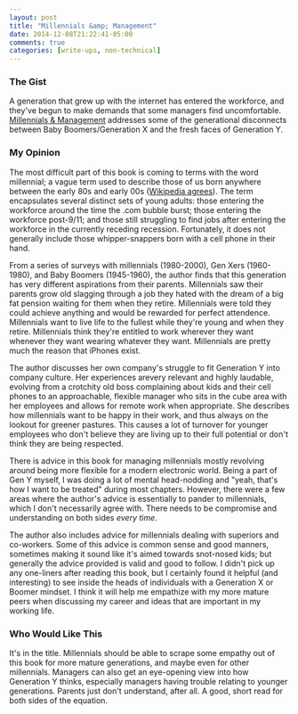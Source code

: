 ```yaml
---
layout: post
title: "Millennials &amp; Management"
date: 2014-12-08T21:22:41-05:00
comments: true
categories: [write-ups, non-technical]
---
```


### The Gist

A generation that grew up with the internet has entered the workforce, and they've begun to make demands that some managers find uncomfortable. [Millennials & Management][the-book] addresses some of the generational disconnects between Baby Boomers/Generation X and the fresh faces of Generation Y.

### My Opinion

The most difficult part of this book is coming to terms with the word millennial; a vague term used to describe those of us born anywhere between the early 80s and early 00s ([Wikipedia agrees](https://en.wikipedia.org/wiki/Millennials)). The term encapsulates several distinct sets of young adults: those entering the workforce around the time the .com bubble burst; those entering the workforce post-9/11; and those still struggling to find jobs after entering the workforce in the currently receding recession. Fortunately, it does not generally include those whipper-snappers born with a cell phone in their hand.

From a series of surveys with millennials (1980-2000), Gen Xers (1960-1980), and Baby Boomers (1945-1960), the author finds that this generation has very different aspirations from their parents. Millennials saw their parents grow old slagging through a job they hated with the dream of a big fat pension waiting for them when they retire. Millennials were told they could achieve anything and would be rewarded for perfect attendence. Millennials want to live life to the fullest while they're young and when they retire. Millennials think they're entitled to work wherever they want whenever they want wearing whatever they want. Millennials are pretty much the reason that iPhones exist.

The author discusses her own company's struggle to fit Generation Y into company culture. Her experiences arevery relevant and highly laudable, evolving from a crotchity old boss complaining about kids and their cell phones to an approachable, flexible manager who sits in the cube area with her employees and allows for remote work when appropriate. She describes how millennials want to be happy in their work, and thus always on the lookout for greener pastures. This causes a lot of turnover for younger employees who don't believe they are living up to their full potential or don't think they are being respected.

There is advice in this book for managing millennials mostly revolving around being more flexible for a modern electronic world. Being a part of Gen Y myself, I was doing a lot of mental head-nodding and "yeah, that's how I want to be treated" during most chapters. However, there were a few areas where the author's advice is essentially to pander to millennials, which I don't necessarily agree with. There needs to be compromise and understanding on both sides _every time_.

The author also includes advice for millennials dealing with superiors and co-workers. Some of this advice is common sense and good manners, sometimes making it sound like it's aimed towards snot-nosed kids; but generally the advice provided is valid and good to follow. I didn't pick up any one-liners after reading this book, but I certainly found it helpful (and interesting) to see inside the heads of individuals with a Generation X or Boomer mindset. I think it will help me empathize with my more mature peers when discussing my career and ideas that are important in my working life.

### Who Would Like This

It's in the title. Millennials should be able to scrape some empathy out of this book for more mature generations, and maybe even for other millennials. Managers can also get an eye-opening view into how Generation Y thinks, especially managers having trouble relating to younger generations. Parents just don't understand, after all. A good, short read for both sides of the equation.

[the-book]: http://amzn.to/12kiG2J
